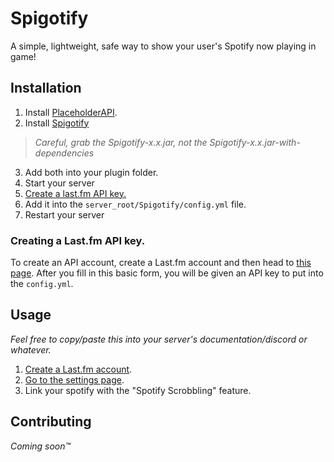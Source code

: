 # Spigotify

A simple, lightweight, safe way to show your user's Spotify now playing in game!

## Installation

1. Install [PlaceholderAPI](https://www.spigotmc.org/resources/placeholderapi.6245/).
2. Install [Spigotify](https://ci.mufin.live/job/Personal%20Projects/job/Spigotify/lastSuccessfulBuild/)

> *Careful, grab the Spigotify-x.x.jar, not the Spigotify-x.x.jar-with-dependencies*

3. Add both into your plugin folder.
4. Start your server
5. [Create a last.fm API key.](#creating-a-lastfm-api-key)
6. Add it into the `server_root/Spigotify/config.yml` file.
7. Restart your server

### Creating a Last.fm API key.

To create an API account, create a Last.fm account and then head to [this page](https://www.last.fm/api/account/create).
After you fill in this basic form, you will be given an API key to put into the `config.yml`.

## Usage

*Feel free to copy/paste this into your server's documentation/discord or whatever.*

1. [Create a Last.fm account](https://www.last.fm/join).
2. [Go to the settings page](https://www.last.fm/settings/applications).
3. Link your spotify with the "Spotify Scrobbling" feature.

## Contributing

*Coming soon™️*